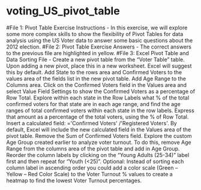 # voting_US_pivot_table
#File 1: Pivot Table Exercise Instructions - In this exercise, we will explore some more complex skills to
show the flexibility of Pivot Tables for data analysis using the US Voter data to answer some basic questions about the 2012 election.
#File 2: Pivot Table Exercise Answers - The correct answers to the previous file are highlighted in yellow. 
#File 3: Excel Pivot Table and Data Sorting File - Create a new pivot table from the “Voter Table” table. Upon adding a new pivot, place this in a new worksheet. Excel will suggest this by default. Add State to the rows area and Confirmed Voters to the values area of the fields list in the new pivot table. Add Age Range to the Columns area. Click on the Confirmed Voters field in the Values area and select Value Field Settings to show the Confirmed Voters as a percentage of Row Total. Explore within each state in the Row Labels what % of the total confirmed voters for that state are in each age range, and find the age ranges of total confirmed voters within each state in the row labels. Express that amount as a percentage of the total voters, using the % of Row Total. Insert a calculated field: ='Confirmed Voters' /'Registered Voters'. By default, Excel will include the new calculated field in the Values area of the pivot table. Remove the Sum of Confirmed Voters field. Explore the custom Age Group created earlier to analyze voter turnout. To do this, remove Age Range from the columns area of the pivot table and add in Age Group. Reorder the column labels by clicking on the “Young Adults (25-34)” label first and then repeat for “Youth (<25)”. Optional: Instead of sorting each column label in ascending order you could add a color scale (Green – Yellow – Red Color Scale) to the Voter Turnout % values to create a heatmap to find the lowest Voter Turnout percentages.
